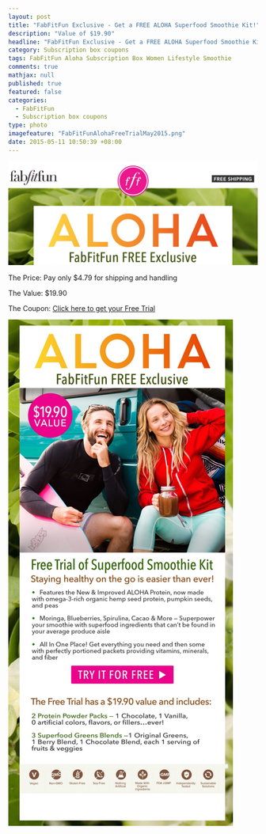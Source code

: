 ```yaml
---
layout: post
title: "FabFitFun Exclusive - Get a FREE ALOHA Superfood Smoothie Kit!"
description: "Value of $19.90"
headline: "FabFitFun Exclusive - Get a FREE ALOHA Superfood Smoothie Kit!"
category: Subscription box coupons
tags: FabFitFun Aloha Subscription Box Women Lifestyle Smoothie
comments: true
mathjax: null
published: true
featured: false
categories: 
  - FabFitFun
  - Subscription box coupons
type: photo
imagefeature: "FabFitFunAlohaFreeTrialMay2015.png"
date: 2015-05-11 10:50:39 +08:00
---
```


![FabFitFun Free Aloha Trial](/images/FabFitFunAlohaFreeTrialMay2015.png)
<p>The Price: Pay only $4.79 for shipping and handling</p>
<p>The Value: $19.90</p>
<p>The Coupon: <a href="https://aloha.com/shop/smoothie-kit-free-trial-a?var=fabfitfun_sk_ft&utm_source=fabfitfun&utm_medium=demail&utm_term=sk_ft_may&utm_content=sk_ft_may&utm_campaign=fabfitfun_demail&utm_source=FabFitFun&utm_campaign=dd40710a09-20150511_aloha&utm_medium=email&utm_term=0_649b4d32e4-dd40710a09-397949993&mc_cid=dd40710a09&mc_eid=36715db4be">Click here to get your Free Trial</a?</p>
<br>

![FabFitFun Free Aloha Trial Details](/images/FabFitFunAlohaFreeTrialMay2015Details.jpg)
